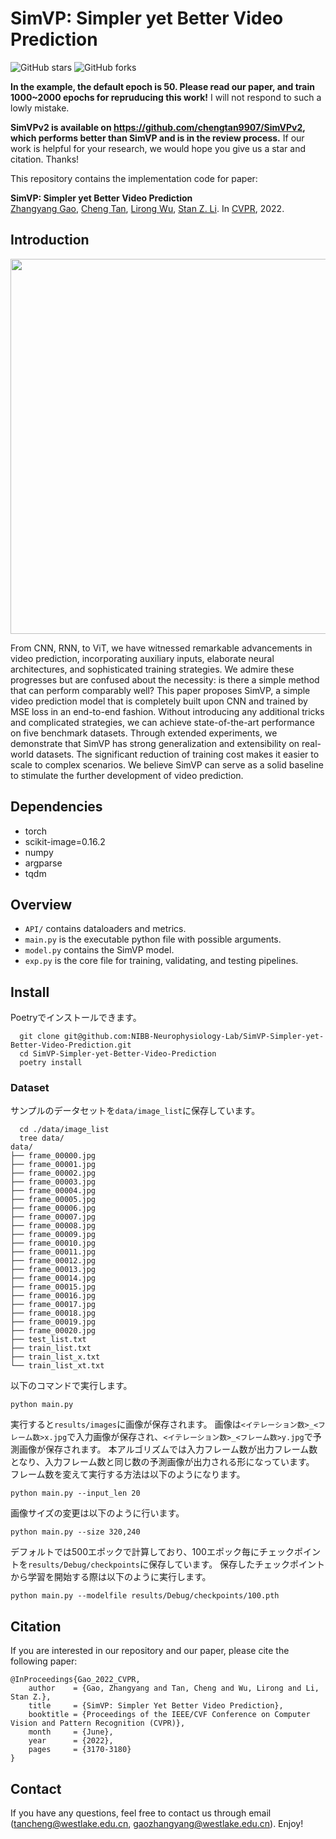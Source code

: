 # SimVP: Simpler yet Better Video Prediction
![GitHub stars](https://img.shields.io/github/stars/gaozhangyang/SimVP-Simpler-yet-Better-Video-Prediction)  ![GitHub forks](https://img.shields.io/github/forks/gaozhangyang/SimVP-Simpler-yet-Better-Video-Prediction?color=green) 

**In the example, the default epoch is 50. Please read our paper, and train 1000~2000 epochs for repruducing this work!** I will not respond to such a lowly mistake.

**SimVPv2 is available on https://github.com/chengtan9907/SimVPv2, which performs better than SimVP and is in the review process.** If our work is helpful for your research, we would hope you give us a star and citation. Thanks!

This repository contains the implementation code for paper:

**SimVP: Simpler yet Better Video Prediction**  
[Zhangyang Gao](https://westlake-drug-discovery.github.io/zhangyang_gao.html), [Cheng Tan](https://westlake-drug-discovery.github.io/cheng_tan.html), [Lirong Wu](https://lirongwu.github.io/), [Stan Z. Li](https://scholar.google.com/citations?user=Y-nyLGIAAAAJ&hl). In [CVPR](), 2022.
## Introduction

<p align="center">
    <img src="./readme_figures/overall_framework.png" width="600"> <br>
</p>

From CNN, RNN, to ViT, we have witnessed remarkable advancements in video prediction, incorporating auxiliary inputs, elaborate neural architectures, and sophisticated training strategies. We admire these progresses but are confused about the necessity: is there a simple method that can perform comparably well? This paper proposes SimVP, a simple video prediction model that is completely built upon CNN and trained by MSE loss in an end-to-end fashion. Without introducing any additional tricks and complicated strategies, we can achieve state-of-the-art performance on five benchmark datasets. Through extended experiments, we demonstrate that SimVP has strong generalization and extensibility on real-world datasets. The significant reduction of training cost makes it easier to scale to complex scenarios. We believe SimVP can serve as a solid baseline to stimulate the further development of video prediction.

## Dependencies
* torch
* scikit-image=0.16.2
* numpy
* argparse
* tqdm

## Overview

* `API/` contains dataloaders and metrics.
* `main.py` is the executable python file with possible arguments.
* `model.py` contains the SimVP model.
* `exp.py` is the core file for training, validating, and testing pipelines.

## Install

Poetryでインストールできます。

```
  git clone git@github.com:NIBB-Neurophysiology-Lab/SimVP-Simpler-yet-Better-Video-Prediction.git
  cd SimVP-Simpler-yet-Better-Video-Prediction
  poetry install
```

### Dataset
サンプルのデータセットを`data/image_list`に保存しています。


```
  cd ./data/image_list
  tree data/
data/
├── frame_00000.jpg
├── frame_00001.jpg
├── frame_00002.jpg
├── frame_00003.jpg
├── frame_00004.jpg
├── frame_00005.jpg
├── frame_00006.jpg
├── frame_00007.jpg
├── frame_00008.jpg
├── frame_00009.jpg
├── frame_00010.jpg
├── frame_00011.jpg
├── frame_00012.jpg
├── frame_00013.jpg
├── frame_00014.jpg
├── frame_00015.jpg
├── frame_00016.jpg
├── frame_00017.jpg
├── frame_00018.jpg
├── frame_00019.jpg
├── frame_00020.jpg
├── test_list.txt
├── train_list.txt
├── train_list_x.txt
└── train_list_xt.txt

```

以下のコマンドで実行します。

```
python main.py
```

実行すると`results/images`に画像が保存されます。
画像は`<イテレーション数>_<フレーム数>x.jpg`で入力画像が保存され、`<イテレーション数>_<フレーム数>y.jpg`で予測画像が保存されます。
本アルゴリズムでは入力フレーム数が出力フレーム数となり、入力フレーム数と同じ数の予測画像が出力される形になっています。
フレーム数を変えて実行する方法は以下のようになります。

```
python main.py --input_len 20
```

画像サイズの変更は以下のように行います。

```
python main.py --size 320,240
```

デフォルトでは500エポックで計算しており、100エポック毎にチェックポイントを`results/Debug/checkpoints`に保存しています。
保存したチェックポイントから学習を開始する際は以下のように実行します。

```
python main.py --modelfile results/Debug/checkpoints/100.pth
```


## Citation

If you are interested in our repository and our paper, please cite the following paper:

```
@InProceedings{Gao_2022_CVPR,
    author    = {Gao, Zhangyang and Tan, Cheng and Wu, Lirong and Li, Stan Z.},
    title     = {SimVP: Simpler Yet Better Video Prediction},
    booktitle = {Proceedings of the IEEE/CVF Conference on Computer Vision and Pattern Recognition (CVPR)},
    month     = {June},
    year      = {2022},
    pages     = {3170-3180}
}
```

## Contact

If you have any questions, feel free to contact us through email (tancheng@westlake.edu.cn, gaozhangyang@westlake.edu.cn). Enjoy!
